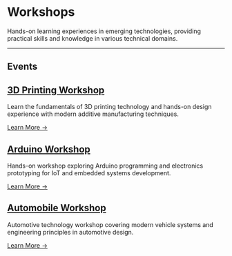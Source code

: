 # Workshops

Hands-on learning experiences in emerging technologies, providing practical skills and knowledge in various technical domains.

---

## Events

## [3D Printing Workshop](./workshops/3d-printing-workshop)
Learn the fundamentals of 3D printing technology and hands-on design experience with modern additive manufacturing techniques.

[Learn More →](./workshops/3d-printing-workshop)

## [Arduino Workshop](./workshops/arduino-workshop)
Hands-on workshop exploring Arduino programming and electronics prototyping for IoT and embedded systems development.

[Learn More →](./workshops/arduino-workshop)

## [Automobile Workshop](./workshops/automobile-workshop)
Automotive technology workshop covering modern vehicle systems and engineering principles in automotive design.

[Learn More →](./workshops/automobile-workshop)